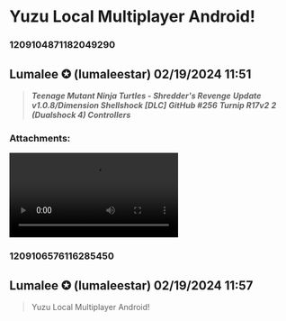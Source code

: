 # Yuzu Local Multiplayer Android!
### 1209104871182049290
## Lumalee ✪ (lumaleestar) 02/19/2024 11:51 

> ***Teenage Mutant Ninja Turtles - Shredder's Revenge***
> ***Update v1.0.8/Dimension Shellshock [DLC]***
> ***GitHub #256***
> ***Turnip R17v2***
> ***2 (Dualshock 4) Controllers***
### Attachments: 
![TMNT.mp4](https://yuzudiscordbackup.s3.us-west-2.amazonaws.com/files-media/1209104871182049290_TMNT.mp4)

### 1209106576116285450
## Lumalee ✪ (lumaleestar) 02/19/2024 11:57 

> Yuzu Local Multiplayer Android!

